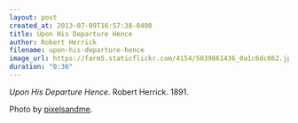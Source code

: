 ```yaml
---
layout: post
created_at: 2013-07-09T16:57:38-0400
title: Upon His Departure Hence
author: Robert Herrick
filename: upon-his-departure-hence
image_url: https://farm5.staticflickr.com/4154/5039861436_0a1c6dc062.jpg
duration: "0:36"
---
```


_Upon His Departure Hence_.  Robert Herrick.  1891.

Photo by [pixelsandme](https://www.flickr.com/photos/m3shaff/5039861436/).
